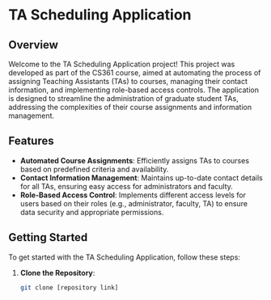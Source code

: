 # TA Scheduling Application

## Overview

Welcome to the TA Scheduling Application project! This project was developed as part of the CS361 course, aimed at automating the process of assigning Teaching Assistants (TAs) to courses, managing their contact information, and implementing role-based access controls. The application is designed to streamline the administration of graduate student TAs, addressing the complexities of their course assignments and information management.

## Features

- **Automated Course Assignments**: Efficiently assigns TAs to courses based on predefined criteria and availability.
- **Contact Information Management**: Maintains up-to-date contact details for all TAs, ensuring easy access for administrators and faculty.
- **Role-Based Access Control**: Implements different access levels for users based on their roles (e.g., administrator, faculty, TA) to ensure data security and appropriate permissions.

## Getting Started

To get started with the TA Scheduling Application, follow these steps:

1. **Clone the Repository**:
   ```bash
   git clone [repository link]
